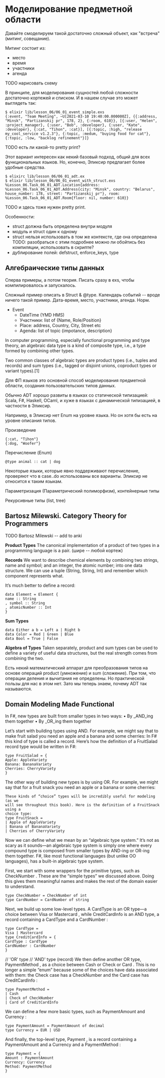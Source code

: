 # Моделирование предметной области

Давайте смоделируем такой достаточно сложный объект, как "встреча" (митинг, совещание).

Митинг состоит из:
- место
- время
- участники
- агенда

TODO нарисовать схему

В принципе, для моделирования сущностей любой сложности достаточно кортежей и списком. И в нашем случае это может выглядеть так:
```
$ elixir lib/lesson_06/06_01_event_simple.exs
{:event, "Team Meeting", ~U[2021-03-10 19:40:00.000000Z], {{:address, "Minsk", "Partizanskij pr", 178, 2}, {:room, 610}}, [{:user, "Helen", :project_manager}, {:user, "Bob", :developer}, {:user, "Kate", :developer}, {:cat, "Tihon", :cat}], [{:topic, :high, "release my_cool_service v1.2.3"}, {:topic, :medum, "buying food for cat"}, {:topic, :low, "backlog refinement"}]}
```

TODO есть ли какой-то pretty print?

Этот вариант интересен как некий базовый подход, общий для всех функциональных языков. Но, конечно, Эликсир предлагает более удобные средства.

```
$ elixirc lib/lesson_06/06_01_adt.ex
$ elixir lib/lesson_06/06_01_event_with_struct.exs
%Lesson_06.Task_06_01_ADT.Location{address: %Lesson_06.Task_06_01_ADT.Address{city: "Minsk", country: "Belarus", house_number: 178, street: "Partizanskij pr"}, room: %Lesson_06.Task_06_01_ADT.Room{floor: nil, number: 610}}
```

TODO и здесь тоже нужен pretty print.

Особенности:
- struct должна быть определена внутри модуля
- модуль и struct один к одному
- struct нельзя использовать в том же контексте, где она определена
  TODO: разобраться с этим подробнее
  можно ли обойтись без компиляции, использовать в скрипте?
- дублирование полей: defstruct, enforce_keys, type


## Алгебраические типы данных

Сперва примеры, а потом теория.
Писать сразу в exs, чтобы компилировалось и запускалось.

Сложный пример описать в Struct & @type.
Календарь событий -- вроде ничего такой пример.
Дата-время, место, участники, агенда. Норм.
- Event
  - DateTime (YMD HMS)
  - Участники: list of {Name, Role/Position}
  - Place: address, Country, City, Street etc
  - Agenda: list of topic {impotance, description}


In computer programming, especially functional programming and type theory, an algebraic data type is a kind of composite type, i.e., a type formed by combining other types.

Two common classes of algebraic types are product types (i.e., tuples and records) and sum types (i.e., tagged or disjoint unions, coproduct types or variant types).[1]

Для ФП языков это основной способ моделирования предметной области, создания пользовательских типов данных.

Обычно ADT хорошо развиты в языках со статической типизацией: Scala, F#, Haskell, OCaml, и хуже в языках с динамической типизацией, в частности в Эликсир.

Например, в Эликсир нет Enum на уровне языка. Но он хотя бы есть на уровне описания типов.


Произведение
```
{:cat, "Tihon"}
{:dog, "Woofer"}
```

Перечисление (Enum)
```
@type animal :: cat | dog
```

Некоторые языки, которые явно поддерживают перечисление, проверяют что в case..do использованы все варианты. Эликсир не относится к таким языкам.


Параметризация (Параметрический полиморфизм), контейнерные типы


Рекурсивные типы (list, tree)



## Bartosz Milewski. Category Theory for Programmers

TODO Bartosz Milewski -- add to anki

**Product Types**
The canonical implementation of a product of two types in a programming language is a pair.
(шире -- любой кортеж)

**Records**
We want to describe chemical elements by combining two strings, name and symbol; and an integer, the atomic number; into one data structure.
We can use a tuple (String, String, Int) and remember which component represents what.

It’s much better to define a record:
```
data Element = Element {
name :: String
, symbol :: String
, atomicNumber :: Int
}
```

**Sum Types**
```
data Either a b = Left a | Right b
data Color = Red | Green | Blue
data Bool = True | False
```

**Algebra of Types**
Taken separately, product and sum types can be used to define a variety
of useful data structures, but the real strength comes from combining
the two.

Есть некий математический аппарат для преобразования типов на основе операций product (умножение) и sum (сложение). При том, что операции деления и вычитания не определены. Но практической пользы для нас в этом нет. Зато мы теперь знаем, почему ADT так называются.


## Domain Modeling Made Functional

In F#, new types are built from smaller types in two ways:
• By _AND_ing them together
• By _OR_ing them together

Let’s start with building types using AND. For example, we might say that to
make fruit salad you need an apple and a banana and some cherries:
In F# this kind of type is called a record. Here’s how the definition of a FruitSalad
record type would be written in F#:
```
type FruitSalad = {
Apple: AppleVariety
Banana: BananaVariety
Cherries: CherryVariety
}
```

The other way of building new types is by using OR. For example, we might
say that for a fruit snack you need an apple or a banana or some cherries:
```
These kinds of “choice” types will be incredibly useful for modeling (as we
will see throughout this book). Here is the definition of a FruitSnack using a
choice type:
type FruitSnack =
| Apple of AppleVariety
| Banana of BananaVariety
| Cherries of CherryVariety
```

Now we can define what we mean by an “algebraic type system.” It’s not as
scary as it sounds—an algebraic type system is simply one where every
compound type is composed from smaller types by AND-ing or OR-ing them
together. F#, like most functional languages (but unlike OO languages), has
a built-in algebraic type system.

First, we start with some wrappers for the primitive types, such as CheckNumber .
These are the “simple types” we discussed above. Doing this gives them
meaningful names and makes the rest of the domain easier to understand.
```
type CheckNumber = CheckNumber of int
type CardNumber = CardNumber of string
```
Next, we build up some low-level types. A CardType is an OR type—a choice
between Visa or Mastercard , while CreditCardInfo is an AND type, a record containing
a CardType and a CardNumber :
```
type CardType =
Visa | Mastercard
type CreditCardInfo = {
CardType : CardType
CardNumber : CardNumber
}
```
// 'OR' type
// 'AND' type (record)
We then define another OR type, PaymentMethod , as a choice between Cash or
Check or Card . This is no longer a simple “enum” because some of the choices
have data associated with them: the Check case has a CheckNumber and the Card
case has CreditCardInfo :
```
type PaymentMethod =
| Cash
| Check of CheckNumber
| Card of CreditCardInfo
```
We can define a few more basic types, such as PaymentAmount and Currency :
```
type PaymentAmount = PaymentAmount of decimal
type Currency = EUR | USD
```
And finally, the top-level type, Payment , is a record containing a PaymentAmount
and a Currency and a PaymentMethod :
```
type Payment = {
Amount : PaymentAmount
Currency: Currency
Method: PaymentMethod
}
```
